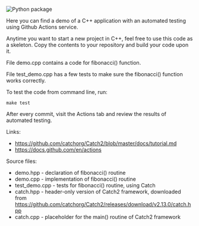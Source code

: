 ![Python package](https://github.com/sergev/Pytest-Actions-Demo/workflows/Python%20package/badge.svg)

Here you can find a demo of a C++ application with an automated testing using Github Actions service.

Anytime you want to start a new project in C++, feel free to use this code as a skeleton.
Copy the contents to your repository and build your code upon it.

File demo.cpp contains a code for fibonacci() function.

File test_demo.cpp has a few tests to make sure the fibonacci() function works correctly.

To test the code from command line, run:

    make test

After every commit, visit the Actions tab and review the results of automated testing.

Links:

 * https://github.com/catchorg/Catch2/blob/master/docs/tutorial.md
 * https://docs.github.com/en/actions

Source files:

 * demo.hpp - declaration of fibonacci() routine
 * demo.cpp - implementation of fibonacci() routine
 * test_demo.cpp - tests for fibonacci() routine, using Catch
 * catch.hpp - header-only version of Catch2 framework, downloaded from https://github.com/catchorg/Catch2/releases/download/v2.13.0/catch.hpp
 * catch.cpp - placeholder for the main() routine of Catch2 framework
